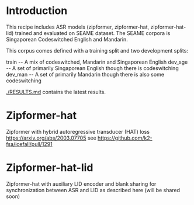 # Introduction

This recipe includes ASR models (zipformer, zipformer-hat, zipformer-hat-lid) trained and evaluated on SEAME dataset.
The SEAME corpora is Singaporean Codeswitched English and Mandarin.

This corpus comes defined with a training split and two development splits:

train -- A mix of codeswitched, Mandarin and Singaporean English
dev_sge -- A set of primarily Singaporean English though there is codeswitching  
dev_man -- A set of primarily Mandarin though there is also some codeswitching


[./RESULTS.md](./RESULTS.md) contains the latest results.

# Zipformer-hat

Zipformer with hybrid autoregressive transducer (HAT) loss https://arxiv.org/abs/2003.07705
see https://github.com/k2-fsa/icefall/pull/1291

# Zipformer-hat-lid

Zipformer-hat with auxiliary LID encoder and blank sharing for synchronization between ASR and LID as described here (will be shared soon)

